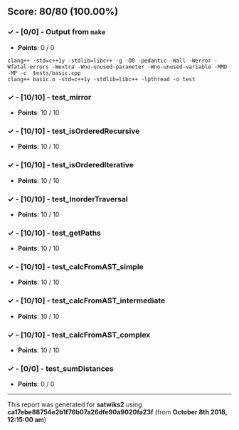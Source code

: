 


## Score: 80/80 (100.00%)


### ✓ - [0/0] - Output from `make`

- **Points**: 0 / 0


```
clang++ -std=c++1y -stdlib=libc++ -g -O0 -pedantic -Wall -Werror -Wfatal-errors -Wextra -Wno-unused-parameter -Wno-unused-variable -MMD -MP -c  tests/basic.cpp
clang++ basic.o -std=c++1y -stdlib=libc++ -lpthread -o test

```


### ✓ - [10/10] - test_mirror

- **Points**: 10 / 10





### ✓ - [10/10] - test_isOrderedRecursive

- **Points**: 10 / 10





### ✓ - [10/10] - test_isOrderedIterative

- **Points**: 10 / 10





### ✓ - [10/10] - test_InorderTraversal

- **Points**: 10 / 10





### ✓ - [10/10] - test_getPaths

- **Points**: 10 / 10





### ✓ - [10/10] - test_calcFromAST_simple

- **Points**: 10 / 10





### ✓ - [10/10] - test_calcFromAST_intermediate

- **Points**: 10 / 10





### ✓ - [10/10] - test_calcFromAST_complex

- **Points**: 10 / 10





### ✓ - [0/0] - test_sumDistances

- **Points**: 0 / 0





---

This report was generated for **satwiks2** using **ca17ebe88754e2b1f76b07a26dfe90a9020fa23f** (from **October 8th 2018, 12:15:00 am**)
